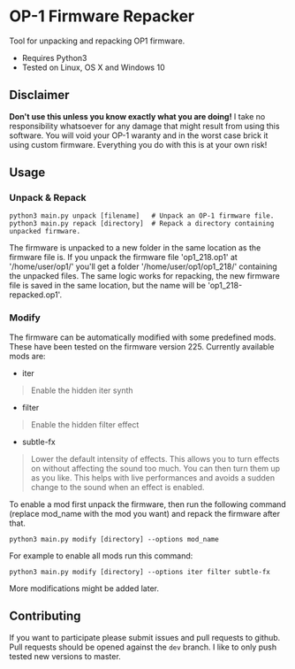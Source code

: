 # OP-1 Firmware Repacker

Tool for unpacking and repacking OP1 firmware.

 - Requires Python3
 - Tested on Linux, OS X and Windows 10


## Disclaimer

**Don't use this unless you know exactly what you are doing!**
I take no responsibility whatsoever for any damage that might result from using this software.
You will void your OP-1 waranty and in the worst case brick it using custom firmware.
Everything you do with this is at your own risk!


## Usage

### Unpack & Repack

    python3 main.py unpack [filename]   # Unpack an OP-1 firmware file.
    python3 main.py repack [directory]  # Repack a directory containing unpacked firmware.

The firmware is unpacked to a new folder in the same location as the firmware file is.
If you unpack the firmware file 'op1_218.op1' at '/home/user/op1/' you'll get a folder '/home/user/op1/op1_218/' containing the unpacked files.
The same logic works for repacking, the new firmware file is saved in the same location, but the name will be 'op1_218-repacked.op1'.


### Modify

The firmware can be automatically modified with some predefined mods.
These have been tested on the firmware version 225.
Currently available mods are:

 - iter
 > Enable the hidden iter synth

 - filter
 > Enable the hidden filter effect

 - subtle-fx
 > Lower the default intensity of effects. This allows you to turn effects on without affecting the sound too much.
 > You can then turn them up as you like. This helps with live performances and avoids a sudden change to the sound
 > when an effect is enabled.

To enable a mod first unpack the firmware, then run the following command (replace mod_name with the mod you want) and repack the firmware after that.

    python3 main.py modify [directory] --options mod_name

For example to enable all mods run this command:

    python3 main.py modify [directory] --options iter filter subtle-fx

More modifications might be added later.


## Contributing

If you want to participate please submit issues and pull requests to github. Pull requests should be opened against the `dev` branch.
I like to only push tested new versions to master.
